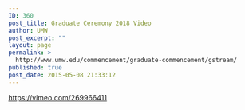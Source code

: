 ```yaml
---
ID: 360
post_title: Graduate Ceremony 2018 Video
author: UMW
post_excerpt: ""
layout: page
permalink: >
  http://www.umw.edu/commencement/graduate-commencement/gstream/
published: true
post_date: 2015-05-08 21:33:12
---
```

https://vimeo.com/269966411